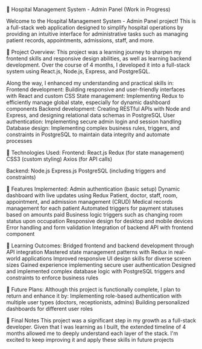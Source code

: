 🏥 Hospital Management System - Admin Panel (Work in Progress)

Welcome to the Hospital Management System - Admin Panel project! This is a full-stack web application designed to simplify hospital operations by providing an intuitive interface for administrative tasks such as managing patient records, appointments, admissions, staff, and more.

🚀 Project Overview:
This project was a learning journey to sharpen my frontend skills and responsive design abilities, as well as learning backend development. Over the course of 4 months, I developed it into a full-stack system using React.js, Node.js, Express, and PostgreSQL.

Along the way, I enhanced my understanding and practical skills in:
Frontend development: Building responsive and user-friendly interfaces with React and custom CSS
State management: Implementing Redux to efficiently manage global state, especially for dynamic dashboard components
Backend development: Creating RESTful APIs with Node and Express, and designing relational data schemas in PostgreSQL
User authentication: Implementing secure admin login and session handling
Database design: Implementing complex business rules, triggers, and constraints in PostgreSQL to maintain data integrity and automate processes

🔧 Technologies Used:
Frontend:
React.js
Redux (for state management)
CSS3 (custom styling)
Axios (for API calls)

Backend:
Node.js
Express.js
PostgreSQL (including triggers and constraints)

🎯 Features Implemented:
Admin authentication (basic setup)
Dynamic dashboard with live updates using Redux
Patient, doctor, staff, room, appointment, and admission management (CRUD)
Medical records management for each patient
Automated triggers for payment statuses based on amounts paid
Business logic triggers such as changing room status upon occupation
Responsive design for desktop and mobile devices
Error handling and form validation
Integration of backend API with frontend component

🌱 Learning Outcomes:
Bridged frontend and backend development through API integration
Mastered state management patterns with Redux in real-world applications
Improved responsive UI design skills for diverse screen sizes
Gained experience implementing secure user authentication
Designed and implemented complex database logic with PostgreSQL triggers and constraints to enforce business rules

🔮 Future Plans:
Although this project is functionally complete, I plan to return and enhance it by:
Implementing role-based authentication with multiple user types (doctors, receptionists, admins)
Building personalized dashboards for different user roles

📌 Final Notes
This project was a significant step in my growth as a full-stack developer. Given that I was learning as I built, the extended timeline of 4 months allowed me to deeply understand each layer of the stack. I'm excited to keep improving it and apply these skills in future projects
